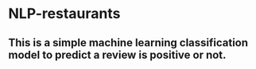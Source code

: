 # NLP-restaurants

## This is a simple machine learning classification model to predict a review is positive or not.
